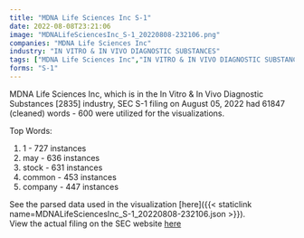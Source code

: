 ```yaml
---
title: "MDNA Life Sciences Inc S-1"
date: 2022-08-08T23:21:06
image: "MDNALifeSciencesInc_S-1_20220808-232106.png"
companies: "MDNA Life Sciences Inc"
industry: "IN VITRO & IN VIVO DIAGNOSTIC SUBSTANCES"
tags: ["MDNA Life Sciences Inc","IN VITRO & IN VIVO DIAGNOSTIC SUBSTANCES","08-05-2022","S-1"]
forms: "S-1"
---
```

MDNA Life Sciences Inc, which is in the In Vitro & In Vivo Diagnostic Substances [2835] industry, SEC S-1 filing on August 05, 2022 had 61847 (cleaned) words - 600 were utilized for the visualizations.

Top Words:
1. 1 - 727 instances
2. may - 636 instances
3. stock - 631 instances
4. common - 453 instances
5. company - 447 instances


See the parsed data used in the visualization [here]({{< staticlink name=MDNALifeSciencesInc_S-1_20220808-232106.json >}}).  
View the actual filing on the SEC website [here](https://www.sec.gov/Archives/edgar/data/1645108/0001575872-22-000722.txt)